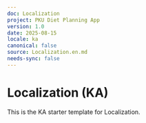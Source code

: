```yaml
---
doc: Localization
project: PKU Diet Planning App
version: 1.0
date: 2025-08-15
locale: ka
canonical: false
source: Localization.en.md
needs-sync: false
---
```


# Localization (KA)

This is the KA starter template for Localization.
